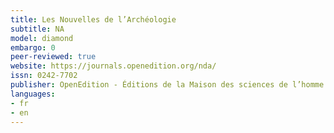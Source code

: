 ```yaml
---
title: Les Nouvelles de l’Archéologie
subtitle: NA
model: diamond
embargo: 0
peer-reviewed: true
website: https://journals.openedition.org/nda/
issn: 0242-7702
publisher: OpenEdition - Éditions de la Maison des sciences de l’homme
languages:
- fr
- en
---
```

